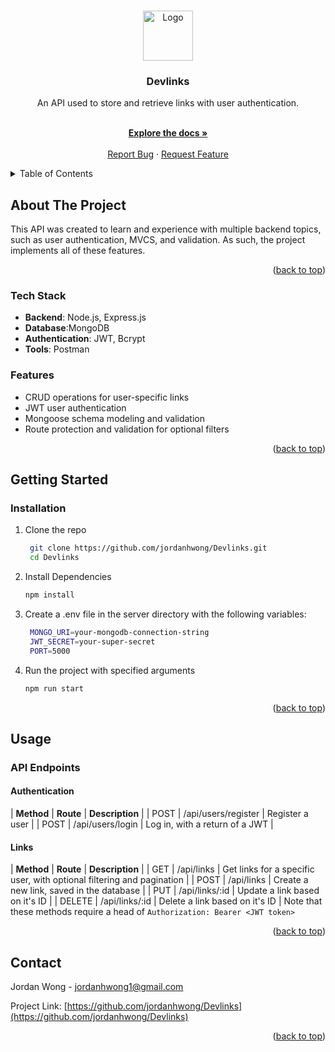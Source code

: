<!-- Improved compatibility of back to top link: See: https://github.com/othneildrew/Best-README-Template/pull/73 -->
<a id="readme-top"></a>
<!--
*** Thanks for checking out the Best-README-Template. If you have a suggestion
*** that would make this better, please fork the repo and create a pull request
*** or simply open an issue with the tag "enhancement".
*** Don't forget to give the project a star!
*** Thanks again! Now go create something AMAZING! :D
-->



<!-- PROJECT SHIELDS -->
<!--
*** I'm using markdown "reference style" links for readability.
*** Reference links are enclosed in brackets [ ] instead of parentheses ( ).
*** See the bottom of this document for the declaration of the reference variables
*** for contributors-url, forks-url, etc. This is an optional, concise syntax you may use.
*** https://www.markdownguide.org/basic-syntax/#reference-style-links
-->
<!--
[![Contributors][contributors-shield]][contributors-url]
[![Forks][forks-shield]][forks-url]
[![Stargazers][stars-shield]][stars-url]
[![Issues][issues-shield]][issues-url]
[![project_license][license-shield]][license-url]
[![LinkedIn][linkedin-shield]][linkedin-url]
-->


<!-- PROJECT LOGO -->
<br />
<div align="center">
  <a href="https://github.com/jordanhwong/Devlinks">
    <img src="images/logo.png" alt="Logo" width="80" height="80">
  </a>

<h3 align="center">Devlinks</h3>
  An API used to store and retrieve links with user authentication.
  <p align="center">
    <br />
    <a href="https://github.com/jordanhwong/Devlinks"><strong>Explore the docs »</strong></a>
    <br />
    <br />
    <a href="https://github.com/jordanhwong/Devlinks/issues/new?labels=bug&template=bug-report---.md">Report Bug</a>
    &middot;
    <a href="https://github.com/jordanhwong/Devlinks/issues/new?labels=enhancement&template=feature-request---.md">Request Feature</a>
  </p>
</div>



<!-- TABLE OF CONTENTS -->
<details>
  <summary>Table of Contents</summary>
  <ol>
    <li>
      <a href="#about-the-project">About The Project</a>
      <ul>
        <li><a href="#built-with">Built With</a></li>
      </ul>
    </li>
    <li>
      <a href="#getting-started">Getting Started</a>
      <ul>
        <li><a href="#prerequisites">Prerequisites</a></li>
        <li><a href="#installation">Installation</a></li>
      </ul>
    </li>
    <li><a href="#usage">Usage</a></li>
    <li><a href="#contact">Contact</a></li>
  </ol>
</details>



<!-- ABOUT THE PROJECT -->
## About The Project

This API was created to learn and experience with multiple backend topics, such as user authentication, MVCS, and validation. As such, the project implements all of these features.

<p align="right">(<a href="#readme-top">back to top</a>)</p>



### Tech Stack

* **Backend**: Node.js, Express.js
* **Database**:MongoDB
* **Authentication**: JWT, Bcrypt
* **Tools**: Postman

### Features

- CRUD operations for user-specific links
- JWT user authentication
- Mongoose schema modeling and validation
- Route protection and validation for optional filters


<p align="right">(<a href="#readme-top">back to top</a>)</p>



<!-- GETTING STARTED -->
## Getting Started

### Installation

1. Clone the repo
   ```sh
    git clone https://github.com/jordanhwong/Devlinks.git
    cd Devlinks
   ```
2. Install Dependencies
    ```sh
    npm install
    ```
3. Create a .env file in the server directory with the following variables:
   ```sh
    MONGO_URI=your-mongodb-connection-string
    JWT_SECRET=your-super-secret
    PORT=5000
   ```
4. Run the project with specified arguments
    ```sh
    npm run start
    ```

<p align="right">(<a href="#readme-top">back to top</a>)</p>



<!-- USAGE EXAMPLES -->
## Usage

### API Endpoints

#### Authentication
| **Method** | **Route** | **Description** |
| POST | /api/users/register | Register a user |
| POST | /api/users/login | Log in, with a return of a JWT |

#### Links
| **Method** | **Route** | **Description** |
| GET | /api/links | Get links for a specific user, with optional filtering and pagination |
| POST | /api/links | Create a new link, saved in the database |
| PUT | /api/links/:id | Update a link based on it's ID |
| DELETE | /api/links/:id | Delete a link based on it's ID |
Note that these methods require a head of ```Authorization: Bearer <JWT token>```

<p align="right">(<a href="#readme-top">back to top</a>)</p>


<!-- 
ROADMAP
## Roadmap

- [ ] Feature 1
- [ ] Feature 2
- [ ] Feature 3
    - [ ] Nested Feature

See the [open issues](https://github.com/jordanhwong/Devlinks/issues) for a full list of proposed features (and known issues).

<p align="right">(<a href="#readme-top">back to top</a>)</p>
 -->


<!-- CONTRIBUTING
## Contributing

Contributions are what make the open source community such an amazing place to learn, inspire, and create. Any contributions you make are **greatly appreciated**.

If you have a suggestion that would make this better, please fork the repo and create a pull request. You can also simply open an issue with the tag "enhancement".
Don't forget to give the project a star! Thanks again!

1. Fork the Project
2. Create your Feature Branch (`git checkout -b feature/AmazingFeature`)
3. Commit your Changes (`git commit -m 'Add some AmazingFeature'`)
4. Push to the Branch (`git push origin feature/AmazingFeature`)
5. Open a Pull Request

<p align="right">(<a href="#readme-top">back to top</a>)</p> -->

<!-- ### Top contributors:

<a href="https://github.com/jordanhwong/Devlinks/graphs/contributors">
  <img src="https://contrib.rocks/image?repo=github_username/repo_name" alt="contrib.rocks image" />
</a> -->


<!-- 
LICENSE
## License

Distributed under the project_license. See `LICENSE.txt` for more information.

<p align="right">(<a href="#readme-top">back to top</a>)</p>
 -->


<!-- CONTACT -->
## Contact

Jordan Wong -  jordanhwong1@gmail.com

Project Link: [https://github.com/jordanhwong/Devlinks](https://github.com/jordanhwong/Devlinks)

<p align="right">(<a href="#readme-top">back to top</a>)</p>

<!-- 

 ACKNOWLEDGMENTS 
## Acknowledgments

* []()
* []()
* []()

<p align="right">(<a href="#readme-top">back to top</a>)</p> 
-->



<!-- MARKDOWN LINKS & IMAGES -->
<!-- https://www.markdownguide.org/basic-syntax/#reference-style-links -->
[contributors-shield]: https://img.shields.io/github/contributors/github_username/repo_name.svg?style=for-the-badge
[contributors-url]: https://github.com/jordanhwong/Devlinks/graphs/contributors
[forks-shield]: https://img.shields.io/github/forks/github_username/repo_name.svg?style=for-the-badge
[forks-url]: https://github.com/jordanhwong/Devlinks/network/members
[stars-shield]: https://img.shields.io/github/stars/github_username/repo_name.svg?style=for-the-badge
[stars-url]: https://github.com/jordanhwong/Devlinks/stargazers
[issues-shield]: https://img.shields.io/github/issues/github_username/repo_name.svg?style=for-the-badge
[issues-url]: https://github.com/jordanhwong/Devlinks/issues
[license-shield]: https://img.shields.io/github/license/github_username/repo_name.svg?style=for-the-badge
[license-url]: https://github.com/jordanhwong/Devlinks/blob/master/LICENSE.txt
[linkedin-shield]: https://img.shields.io/badge/-LinkedIn-black.svg?style=for-the-badge&logo=linkedin&colorB=555
[linkedin-url]: https://linkedin.com/in/jordanhwong
[product-screenshot]: images/screenshot.png
[Next.js]: https://img.shields.io/badge/next.js-000000?style=for-the-badge&logo=nextdotjs&logoColor=white
[Next-url]: https://nextjs.org/
[React.js]: https://img.shields.io/badge/React-20232A?style=for-the-badge&logo=react&logoColor=61DAFB
[React-url]: https://reactjs.org/
[Vue.js]: https://img.shields.io/badge/Vue.js-35495E?style=for-the-badge&logo=vuedotjs&logoColor=4FC08D
[Vue-url]: https://vuejs.org/
[Angular.io]: https://img.shields.io/badge/Angular-DD0031?style=for-the-badge&logo=angular&logoColor=white
[Angular-url]: https://angular.io/
[Svelte.dev]: https://img.shields.io/badge/Svelte-4A4A55?style=for-the-badge&logo=svelte&logoColor=FF3E00
[Svelte-url]: https://svelte.dev/
[Laravel.com]: https://img.shields.io/badge/Laravel-FF2D20?style=for-the-badge&logo=laravel&logoColor=white
[Laravel-url]: https://laravel.com
[Bootstrap.com]: https://img.shields.io/badge/Bootstrap-563D7C?style=for-the-badge&logo=bootstrap&logoColor=white
[Bootstrap-url]: https://getbootstrap.com
[JQuery.com]: https://img.shields.io/badge/jQuery-0769AD?style=for-the-badge&logo=jquery&logoColor=white
[JQuery-url]: https://jquery.com 